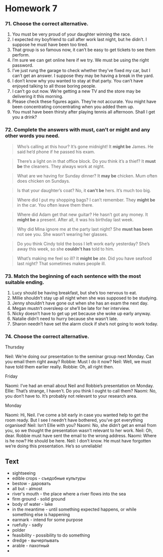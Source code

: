 # Homework 7

### 71. Choose the correct alternative.
1. You must be very proud of your daughter winning the race.
2. I expected my boyfriend to call after work last night, but he didn’t. I suppose he must have been too tired.
3. That group is so famous now, it can’t be easy to get tickets to see them perform.
4. I’m sure we can get online here if we try. We must be using the right password.
5. I’ve just rung the garage to check whether they’ve fixed my car, but I can’t get an answer. I suppose they may be having a break in the yard.
6. I don’t know why you wanted to stay at that party. You can’t have enjoyed talking to all those boring people.
7. I can’t go out now. We’re getting a new TV and the store may be delivering it this morning.
8. Please check these figures again. They’re not accurate. You might have been concentrating concentrating when you added them up.
9. You must have been thirsty after playing tennis all afternoon. Shall I get you a drink?

### 72. Complete the answers with must, can’t or might and any other words you need.

> Who’s calling at this hour? It’s gone midnight!
> It __might be__ James. He said he’d phone if he passed his exam.

> There’s a light on in that office block. Do you think it’s a thief?
> It __must be__ the cleaners. They always work at night.

> What are we having for Sunday dinner?
> It __may be__ chicken. Mum often does chicken on Sundays.

> Is that your daughter’s coat?
> No, it __can't be__ hers. It’s much too big.

> Where did I put my shopping bags? I can’t remember.
> They __might be__ in the car. You often leave them there.

> Where did Adam get that new guitar? He hasn’t got any money.
> It __might be__ a present. After all, it was his birthday last week.

> Why did Mina ignore me at the party last night?
> She __must has been__ not see you. She wasn’t wearing her glasses.

> Do you think Cindy told the boss I left work early yesterday?
> She’s away this week, so she __couldn't has__ told to him.

> What’s making me feel so ill?
> It __might be__ ate. Did you have seafood last night? That sometimes makes people ill.


### 73. Match the beginning of each sentence with the most suitable ending.
1. Lucy should be having breakfast, but she’s too nervous to eat.
2. Millie shouldn’t stay up all night when she was supposed to be studying. 
3. Jenny shouldn’t have gone out when she has an exam the next day. 
4. Megan mustn’t oversleep or she’ll be late for her interview. 
5. Nicky doesn’t have to get up yet because she woke up early anyway. 
6. Natalie didn’t need to hurry because she wasn’t late. 
7. Sharon needn’t have set the alarm clock if she’s not going to work today. 


### 74. Choose the correct alternative. 

Thursday
       
Neil: We’re doing our presentation to the seminar group next Monday. Can you email them right away?
Robbie: Must I do it now?
Neil: Well, we must have told them earlier really.
Robbie: Oh, all right then.

Friday

Naomi: I’ve had an email about Neil and Robbie’s presentation on Monday.
Ellie: That’s strange, I haven’t. Do you think I ought to call them?
Naomi: No, you don’t have to. It’s probably not relevant to your research area.

Monday

Naomi: Hi, Neil. I’ve come a bit early in case you wanted help to get the room ready. But I see I needn’t have bothered, you’ve got everything organised!
Neil: Isn’t Ellie with you?
Naomi: No, she didn’t get an email from you, so we thought the presentation wasn’t relevant to her work.
Neil: Oh, dear. Robbie must have sent the email to the wrong address.
Naomi: Where is he now? He should be here.
Neil: I don’t know. He must have forgotten we’re doing this presentation. He’s so unreliable!


## Text
- sightseeing
- edible crops - съедобные культуры
- bestow - даровать
- all but - almost
- river's mouth - the place where a river flows into the sea
- firm ground - solid ground
- body of water - lake
- in the meantime - until something expected happens, or while something else is happening
- earmark - intend for some purpose
- ruefully - sadly
- polder
- feasibility - possibility to do something
- dredge - вычерпывать
- arable - пахотный
- 

